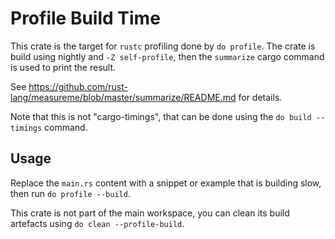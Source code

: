 # Profile Build Time

This crate is the target for `rustc` profiling done by `do profile`. The crate is build using nightly and `-Z self-profile`, then
the `summarize` cargo command is used to print the result.

See https://github.com/rust-lang/measureme/blob/master/summarize/README.md for details.

Note that this is not "cargo-timings", that can be done using the `do build --timings` command.

## Usage

Replace the `main.rs` content with a snippet or example that is building slow, then run `do profile --build`.

This crate is not part of the main workspace, you can clean its build artefacts using `do clean --profile-build`.
